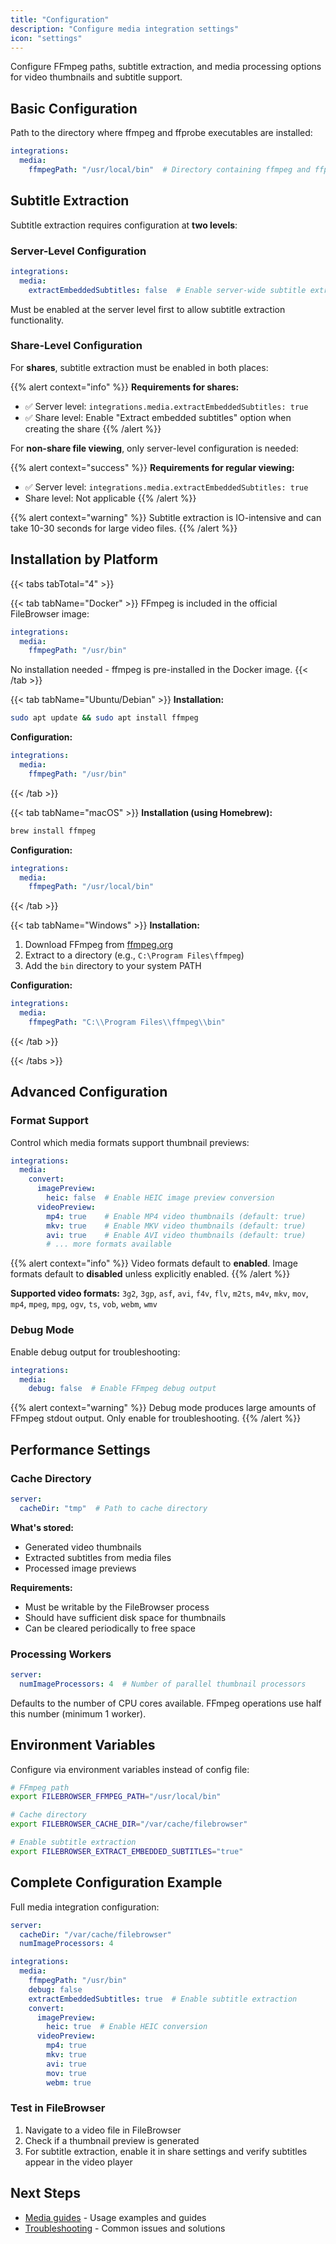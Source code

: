 ```yaml
---
title: "Configuration"
description: "Configure media integration settings"
icon: "settings"
---
```


Configure FFmpeg paths, subtitle extraction, and media processing options for video thumbnails and subtitle support.

## Basic Configuration

Path to the directory where ffmpeg and ffprobe executables are installed:

```yaml
integrations:
  media:
    ffmpegPath: "/usr/local/bin"  # Directory containing ffmpeg and ffprobe
```

## Subtitle Extraction

Subtitle extraction requires configuration at **two levels**:

### Server-Level Configuration

```yaml
integrations:
  media:
    extractEmbeddedSubtitles: false  # Enable server-wide subtitle extraction
```

Must be enabled at the server level first to allow subtitle extraction functionality.

### Share-Level Configuration

For **shares**, subtitle extraction must be enabled in both places:

{{% alert context="info" %}}
**Requirements for shares:**
- ✅ Server level: `integrations.media.extractEmbeddedSubtitles: true`
- ✅ Share level: Enable "Extract embedded subtitles" option when creating the share
{{% /alert %}}

For **non-share file viewing**, only server-level configuration is needed:

{{% alert context="success" %}}
**Requirements for regular viewing:**
- ✅ Server level: `integrations.media.extractEmbeddedSubtitles: true`
- Share level: Not applicable
{{% /alert %}}

{{% alert context="warning" %}}
Subtitle extraction is IO-intensive and can take 10-30 seconds for large video files.
{{% /alert %}}

## Installation by Platform

{{< tabs tabTotal="4" >}}

{{< tab tabName="Docker" >}}
FFmpeg is included in the official FileBrowser image:

```yaml
integrations:
  media:
    ffmpegPath: "/usr/bin"
```

No installation needed - ffmpeg is pre-installed in the Docker image.
{{< /tab >}}

{{< tab tabName="Ubuntu/Debian" >}}
**Installation:**
```bash
sudo apt update && sudo apt install ffmpeg
```

**Configuration:**
```yaml
integrations:
  media:
    ffmpegPath: "/usr/bin"
```
{{< /tab >}}

{{< tab tabName="macOS" >}}
**Installation (using Homebrew):**
```bash
brew install ffmpeg
```

**Configuration:**
```yaml
integrations:
  media:
    ffmpegPath: "/usr/local/bin"
```
{{< /tab >}}

{{< tab tabName="Windows" >}}
**Installation:**
1. Download FFmpeg from [ffmpeg.org](https://ffmpeg.org/download.html)
2. Extract to a directory (e.g., `C:\Program Files\ffmpeg`)
3. Add the `bin` directory to your system PATH

**Configuration:**
```yaml
integrations:
  media:
    ffmpegPath: "C:\\Program Files\\ffmpeg\\bin"
```
{{< /tab >}}

{{< /tabs >}}

## Advanced Configuration

### Format Support

Control which media formats support thumbnail previews:

```yaml
integrations:
  media:
    convert:
      imagePreview:
        heic: false  # Enable HEIC image preview conversion
      videoPreview:
        mp4: true    # Enable MP4 video thumbnails (default: true)
        mkv: true    # Enable MKV video thumbnails (default: true)
        avi: true    # Enable AVI video thumbnails (default: true)
        # ... more formats available
```

{{% alert context="info" %}}
Video formats default to **enabled**. Image formats default to **disabled** unless explicitly enabled.
{{% /alert %}}

**Supported video formats:**
`3g2`, `3gp`, `asf`, `avi`, `f4v`, `flv`, `m2ts`, `m4v`, `mkv`, `mov`, `mp4`, `mpeg`, `mpg`, `ogv`, `ts`, `vob`, `webm`, `wmv`

### Debug Mode

Enable debug output for troubleshooting:

```yaml
integrations:
  media:
    debug: false  # Enable FFmpeg debug output
```

{{% alert context="warning" %}}
Debug mode produces large amounts of FFmpeg stdout output. Only enable for troubleshooting.
{{% /alert %}}

## Performance Settings

### Cache Directory

```yaml
server:
  cacheDir: "tmp"  # Path to cache directory
```

**What's stored:**
- Generated video thumbnails
- Extracted subtitles from media files
- Processed image previews

**Requirements:**
- Must be writable by the FileBrowser process
- Should have sufficient disk space for thumbnails
- Can be cleared periodically to free space

### Processing Workers

```yaml
server:
  numImageProcessors: 4  # Number of parallel thumbnail processors
```

Defaults to the number of CPU cores available. FFmpeg operations use half this number (minimum 1 worker).

## Environment Variables

Configure via environment variables instead of config file:

```bash
# FFmpeg path
export FILEBROWSER_FFMPEG_PATH="/usr/local/bin"

# Cache directory
export FILEBROWSER_CACHE_DIR="/var/cache/filebrowser"

# Enable subtitle extraction
export FILEBROWSER_EXTRACT_EMBEDDED_SUBTITLES="true"
```

## Complete Configuration Example

Full media integration configuration:

```yaml
server:
  cacheDir: "/var/cache/filebrowser"
  numImageProcessors: 4

integrations:
  media:
    ffmpegPath: "/usr/bin"
    debug: false
    extractEmbeddedSubtitles: true  # Enable subtitle extraction
    convert:
      imagePreview:
        heic: true  # Enable HEIC conversion
      videoPreview:
        mp4: true
        mkv: true
        avi: true
        mov: true
        webm: true
```

### Test in FileBrowser

1. Navigate to a video file in FileBrowser
2. Check if a thumbnail preview is generated
3. For subtitle extraction, enable it in share settings and verify subtitles appear in the video player

## Next Steps

- [Media guides](/docs/integrations/media/guides/) - Usage examples and guides
- [Troubleshooting](/docs/integrations/media/troubleshooting/) - Common issues and solutions
